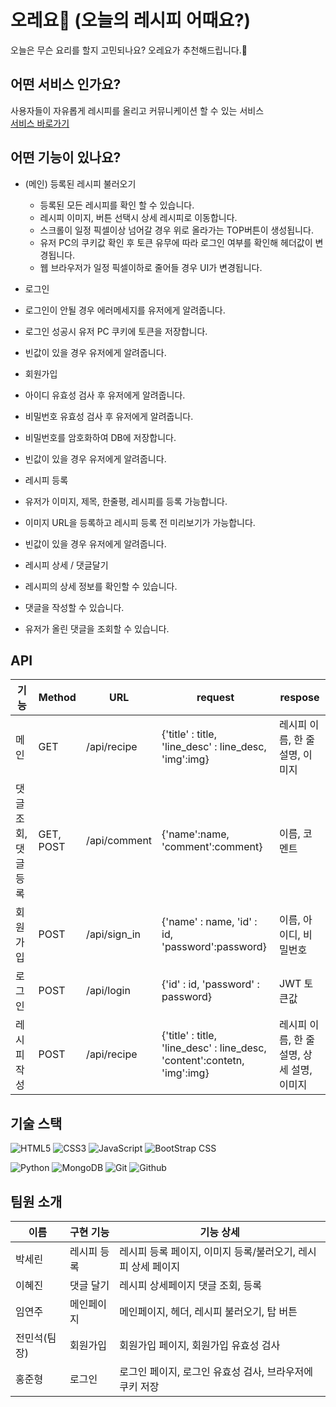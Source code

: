 # 오레요🥗 (오늘의 레시피 어때요?)
오늘은 무슨 요리를 할지 고민되나요? 오레요가 추천해드립니다.💪   

## 어떤 서비스 인가요?
사용자들이 자유롭게 레시피를 올리고 커뮤니케이션 할 수 있는 서비스   
[서비스 바로가기]()   

## 어떤 기능이 있나요?
- (메인) 등록된 레시피 불러오기
  - 등록된 모든 레시피를 확인 할 수 있습니다.
  - 레시피 이미지, 버튼 선택시 상세 레시피로 이동합니다.
  - 스크롤이 일정 픽셀이상 넘어갈 경우 위로 올라가는 TOP버튼이 생성됩니다.
  - 유저 PC의 쿠키값 확인 후 토큰 유무에 따라 로그인 여부를 확인해 헤더값이 변경됩니다.
  - 웹 브라우저가 일정 픽셀이하로 줄어들 경우 UI가 변경됩니다.

- 로그인
 - 로그인이 안될 경우 에러메세지를 유저에게 알려줍니다.
 - 로그인 성공시 유저 PC 쿠키에 토큰을 저장합니다.
 - 빈값이 있을 경우 유저에게 알려줍니다.
 
- 회원가입
 - 아이디 유효성 검사 후 유저에게 알려줍니다.
 - 비밀번호 유효성 검사 후 유저에게 알려줍니다.
 - 비밀번호를 암호화하여 DB에 저장합니다.
 - 빈값이 있을 경우 유저에게 알려줍니다.
 
- 레시피 등록
 - 유저가 이미지, 제목, 한줄평, 레시피를 등록 가능합니다.
 - 이미지 URL을 등록하고 레시피 등록 전 미리보기가 가능합니다.
 - 빈값이 있을 경우 유저에게 알려줍니다.

- 레시피 상세 / 댓글달기
 - 레시피의 상세 정보를 확인할 수 있습니다.
 - 댓글을 작성할 수 있습니다.
 - 유저가 올린 댓글을 조회할 수 있습니다.

## API
| 기능 | Method | URL | request | respose |
| --- | --- | --- | --- | ---|
| 메인 | GET | /api/recipe | {'title' : title, 'line_desc' : line_desc, 'img':img} | 레시피 이름, 한 줄 설명, 이미지 |
| 댓글 조회, 댓글 등록 | GET, POST | /api/comment | {'name':name, 'comment':comment} | 이름, 코멘트 |
| 회원가입 | POST | /api/sign_in | {'name' : name, 'id' : id, 'password':password} | 이름, 아이디, 비밀번호 |
| 로그인 | POST | /api/login | {'id' : id, 'password' : password} | JWT 토큰값 |
| 레시피 작성 | POST | /api/recipe | {'title' : title, 'line_desc' : line_desc, 'content':contetn, 'img':img} | 레시피 이름, 한 줄 설명, 상세 설명, 이미지 |


## 기술 스택

![HTML5](https://img.shields.io/badge/HTML5-E34F26?&style=for-the-badge&logo=html5&logoColor=white)
![CSS3](https://img.shields.io/badge/CSS3-1572B6?&style=for-the-badge&logo=css3&logoColor=white)
![JavaScript](https://img.shields.io/badge/JavaScript-f1e05a?&style=for-the-badge&logo=javascript&logoColor=white)
![BootStrap CSS](https://img.shields.io/badge/Bootstrap-7952B3?&style=for-the-badge&logo=bulma&logoColor=white)

![Python](https://img.shields.io/badge/Python-3776AB?&style=for-the-badge&logo=bulma&logoColor=white)
![MongoDB](https://img.shields.io/badge/MongoDB-47A248?&style=for-the-badge&logo=mongodb&logoColor=white)
![Git](https://img.shields.io/badge/-Git-F05032?&style=for-the-badge&logo=git&logoColor=white)
![Github](https://img.shields.io/badge/-Github-181717?&style=for-the-badge&logo=github&logoColor=white)


## 팀원 소개
| 이름 | 구현 기능 | 기능 상세 |
| ----- | ----- | ---- |
| 박세린 | 레시피 등록 | 레시피 등록 페이지, 이미지 등록/불러오기, 레시피 상세 페이지 |
| 이혜진 | 댓글 달기 | 레시피 상세페이지 댓글 조회, 등록 |
| 임연주 | 메인페이지 | 메인페이지, 헤더, 레시피 불러오기, 탑 버튼 |
| 전민석(팀장) | 회원가입 | 회원가입 페이지, 회원가입 유효성 검사 |
| 홍준형 | 로그인 | 로그인 페이지, 로그인 유효성 검사, 브라우저에 쿠키 저장 |
